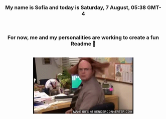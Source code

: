


<div align="center">
<h3 >My name is Sofia and today is Saturday, 7 August, 05:38 GMT-4</h3><br>
<h3 >For now, me and my personalities are working to create a fun Readme 👋
</h3><br>
<img src='img/dwight.gif' alt='working...'/>
</div>
